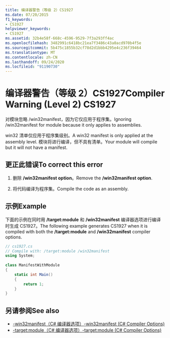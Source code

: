 ```yaml
---
title: 编译器警告（等级 2）CS1927
ms.date: 07/20/2015
f1_keywords:
- CS1927
helpviewer_keywords:
- CS1927
ms.assetid: 32b4e58f-668c-4596-9529-7f3a293ff4ac
ms.openlocfilehash: 3482991c6418bc21ea7f3486c43a0acd970b4f5e
ms.sourcegitcommit: 5b475c1855b32cf78d2d1bbb4295e4c236f39464
ms.translationtype: MT
ms.contentlocale: zh-CN
ms.lasthandoff: 09/24/2020
ms.locfileid: "91190730"
---
```

# <a name="compiler-warning-level-2-cs1927"></a><span data-ttu-id="0f1c4-102">编译器警告（等级 2）CS1927</span><span class="sxs-lookup"><span data-stu-id="0f1c4-102">Compiler Warning (Level 2) CS1927</span></span>

<span data-ttu-id="0f1c4-103">对模块忽略 /win32manifest，因为它仅应用于程序集。</span><span class="sxs-lookup"><span data-stu-id="0f1c4-103">Ignoring /win32manifest for module because it only applies to assemblies.</span></span>  
  
 <span data-ttu-id="0f1c4-104">win32 清单仅应用于程序集级别。</span><span class="sxs-lookup"><span data-stu-id="0f1c4-104">A win32 manifest is only applied at the assembly level.</span></span> <span data-ttu-id="0f1c4-105">模块将进行编译，但不具有清单。</span><span class="sxs-lookup"><span data-stu-id="0f1c4-105">Your module will compile but it will not have a manifest.</span></span>  
  
## <a name="to-correct-this-error"></a><span data-ttu-id="0f1c4-106">更正此错误</span><span class="sxs-lookup"><span data-stu-id="0f1c4-106">To correct this error</span></span>  
  
1. <span data-ttu-id="0f1c4-107">删除 **/win32manifest option**。</span><span class="sxs-lookup"><span data-stu-id="0f1c4-107">Remove the **/win32manifest option**.</span></span>  
  
2. <span data-ttu-id="0f1c4-108">将代码编译为程序集。</span><span class="sxs-lookup"><span data-stu-id="0f1c4-108">Compile the code as an assembly.</span></span>  
  
## <a name="example"></a><span data-ttu-id="0f1c4-109">示例</span><span class="sxs-lookup"><span data-stu-id="0f1c4-109">Example</span></span>  

 <span data-ttu-id="0f1c4-110">下面的示例在同时用 **/target:module** 和 **/win32manifest** 编译器选项进行编译时生成 CS1927。</span><span class="sxs-lookup"><span data-stu-id="0f1c4-110">The following example generates CS1927 when it is compiled with both the **/target:module** and **/win32manifest** compiler options.</span></span>  
  
```csharp  
// cs1927.cs  
// Compile with: /target:module /win32manifest  
using System;  
  
class ManifestWithModule  
{  
    static int Main()  
    {  
        return 1;  
    }  
}  
```  
  
## <a name="see-also"></a><span data-ttu-id="0f1c4-111">另请参阅</span><span class="sxs-lookup"><span data-stu-id="0f1c4-111">See also</span></span>

- [<span data-ttu-id="0f1c4-112">-win32manifest（C# 编译器选项）</span><span class="sxs-lookup"><span data-stu-id="0f1c4-112">-win32manifest (C# Compiler Options)</span></span>](../language-reference/compiler-options/win32manifest-compiler-option.md)
- [<span data-ttu-id="0f1c4-113">-target:module（C# 编译器选项）</span><span class="sxs-lookup"><span data-stu-id="0f1c4-113">-target:module (C# Compiler Options)</span></span>](../language-reference/compiler-options/target-module-compiler-option.md)
